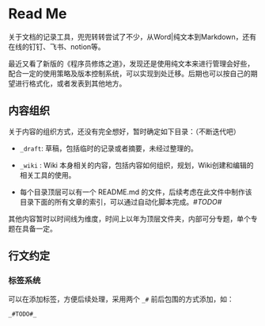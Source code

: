 # Read Me

关于文档的记录工具，兜兜转转尝试了不少，从Word|纯文本到Markdown，还有在线的钉钉、飞书、notion等。

最近又看了新版的《程序员修炼之道》，发现还是使用纯文本来进行管理会好些，配合一定的使用策略及版本控制系统，可以实现到处迁移。后期也可以按自己的期望进行格式化，或者发表到其他地方。

## 内容组织

关于内容的组织方式，还没有完全想好，暂时确定如下目录：（不断迭代吧）

- `_draft`:  草稿，包括临时的记录或者摘要，未经过整理的。

- `_wiki` :  Wiki 本身相关的内容，包括内容如何组织，规划，Wiki创建和编辑的相关工具的使用。

- 每个目录顶层可以有一个 README.md 的文件，后续考虑在此文件中制作该目录下面的所有文章的索引，可以通过自动化脚本完成。_#TODO#_

其他内容暂时以时间线为维度，时间上以年为顶层文件夹，内部可分专题，单个专题在具备一定。

## 行文约定

### 标签系统

可以在添加标签，方便后续处理，采用两个 `_#` 前后包围的方式添加，如：

```
_#TODO#_
```

